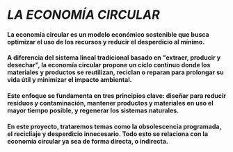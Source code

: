 # ***LA ECONOMÍA CIRCULAR***

#### La economía circular es un modelo económico sostenible que busca optimizar el uso de los recursos y reducir el desperdicio al mínimo. 

#### A diferencia del sistema lineal tradicional basado en "extraer, producir y desechar", la economía circular propone un ciclo continuo donde los materiales y productos se reutilizan, reciclan o reparan para prolongar su vida útil y minimizar el impacto ambiental.

#### Este enfoque se fundamenta en tres principios clave: diseñar para reducir residuos y contaminación, mantener productos y materiales en uso el mayor tiempo posible, y regenerar los sistemas naturales. 

#### En este proyecto, trataremos temas como la obsolescencia programada, el recicliaje y desperdicio innecesario. Todo esto se relaciona con la economía circular ya sea de forma directa, o indirecta.
